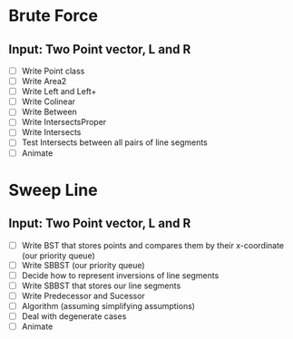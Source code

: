 # Brute Force

## Input: Two Point vector, L and R  

- [ ] Write Point class
- [ ] Write Area2
- [ ] Write Left and Left+
- [ ] Write Colinear
- [ ] Write Between
- [ ] Write IntersectsProper
- [ ] Write Intersects
- [ ] Test Intersects between all pairs of line segments
- [ ] Animate

# Sweep Line

## Input: Two Point vector, L and R 

- [ ] Write BST that stores points and compares them by their x-coordinate (our priority queue)
- [ ] Write SBBST (our priority queue)
- [ ] Decide how to represent inversions of line segments
- [ ] Write SBBST that stores our line segments
- [ ] Write Predecessor and Sucessor
- [ ] Algorithm (assuming simplifying assumptions)
- [ ] Deal with degenerate cases
- [ ] Animate
